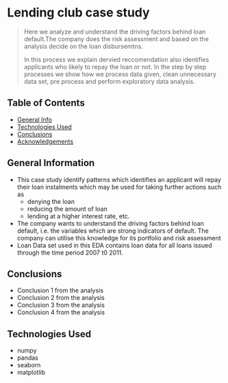 # Lending club case study
> Here we analyze and understand the driving factors behind loan default.The company does the risk assessment and based on the analysis decide on the loan disbursemtns.
> 
> In this process we explain dervied reccomendation also identifies  applicants who likely to repay the loan or not. 
In the step by step processes we show how we process data given, clean unnecessary data set, pre process and perform exploratory data analysis.


## Table of Contents
* [General Info](#general-information)
* [Technologies Used](#technologies-used)
* [Conclusions](#conclusions)
* [Acknowledgements](#acknowledgements)

<!-- You can include any other section that is pertinent to your problem -->

## General Information
- This case study identify patterns  which identifies an applicant will repay their loan instalments which may be used for taking
further actions such as 
  - denying the loan
  - reducing the amount of loan
  - lending at a higher interest rate, etc.
- The company wants to understand the driving factors behind loan default, i.e. the variables which are strong indicators of default.  The company can utilise this knowledge for its portfolio and risk assessment
- Loan Data set used in this EDA contains loan data for all loans issued through the time period 2007 t0 2011.

<!-- You don't have to answer all the questions - just the ones relevant to your project. -->

## Conclusions
- Conclusion 1 from the analysis
- Conclusion 2 from the analysis
- Conclusion 3 from the analysis
- Conclusion 4 from the analysis

<!-- You don't have to answer all the questions - just the ones relevant to your project. -->


## Technologies Used
- numpy
- pandas
- seaborn
- matplotlib

<!-- As the libraries versions keep on changing, it is recommended to mention the version of library used in this project -->


